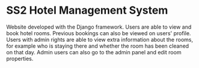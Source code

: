 # SS2 Hotel Management System

Website developed with the Django framework. Users are able to view and book hotel rooms. Previous bookings can also be viewed on users' profile. Users with admin rights are able to view extra information about the rooms, for example who is staying there and whether the room has been cleaned on that day. Admin users can also go to the admin panel and edit room properties.
